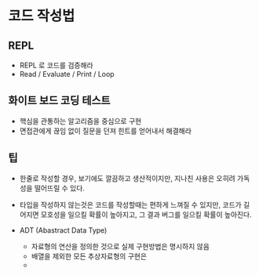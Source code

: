 # 코드 작성법



## REPL

- REPL 로 코드를 검증해라
- Read / Evaluate / Print / Loop



## 화이트 보드 코딩 테스트

- 핵심을 관통하는 알고리즘을 중심으로 구현
- 면접관에게 끊임 없이 질문을 던져 힌트를 얻어내서 해결해라



## 팁

- 한줄로 작성할 경우, 보기에도 깔끔하고 생산적이지만, 지나친 사용은 오히려 가독성을 떨어뜨릴 수 있다.

- 타입을 작성하지 않는것은 코드를 작성할때는 편하게 느껴질 수 있지만, 코드가 길어지면 모호성을 일으킬 확률이 높아지고, 그 결과 버그를 일으킬 확률이 높아진다.
- ADT (Abastract Data Type)
  - 자료형의 연산을 정의한 것으로 실제 구현방법은 명시하지 않음
  - 배열을 제외한 모든 추상자료형의 구현은 
  - 